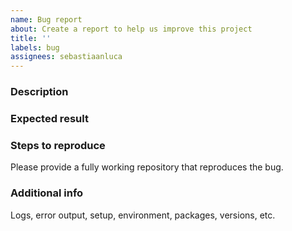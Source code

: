 ```yaml
---
name: Bug report
about: Create a report to help us improve this project
title: ''
labels: bug
assignees: sebastiaanluca
---
```


### Description

### Expected result

### Steps to reproduce

Please provide a fully working repository that reproduces the bug.

### Additional info

Logs, error output, setup, environment, packages, versions, etc.
